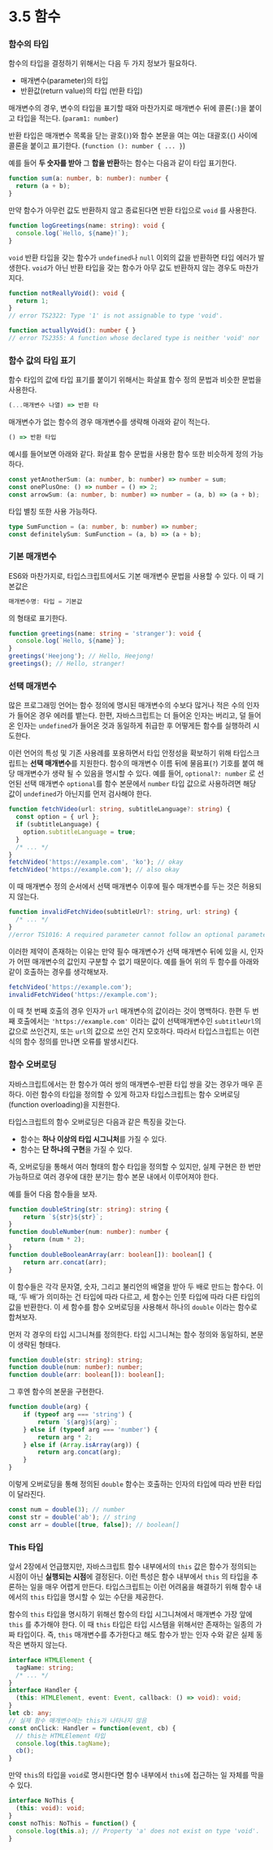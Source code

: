 # 3.5 함수

### **함수의 타입**

함수의 타입을 결정하기 위해서는 다음 두 가지 정보가 필요하다.

* 매개변수\(parameter\)의 타입
* 반환값\(return value\)의 타입 \(반환 타입\)

매개변수의 경우, 변수의 타입을 표기할 때와 마찬가지로 매개변수 뒤에 콜론\(`:`\)을 붙이고 타입을 적는다. \(`param1: number`\)

반환 타입은 매개변수 목록을 닫는 괄호\(`)`\)와 함수 본문을 여는 여는 대괄호\(`{`\) 사이에 콜론을 붙이고 표기한다. \(`function (): number { ... }`\)

예를 들어 **두 숫자를 받아** 그 **합을 반환**하는 함수는 다음과 같이 타입 표기한다.

```typescript
function sum(a: number, b: number): number {
  return (a + b);
}
```

만약 함수가 아무런 값도 반환하지 않고 종료된다면 반환 타입으로 `void` 를 사용한다.

```typescript
function logGreetings(name: string): void {
  console.log(`Hello, ${name}!`);
}
```

`void` 반환 타입을 갖는 함수가 `undefined`나 `null` 이외의 값을 반환하면 타입 에러가 발생한다. `void`가 아닌 반환 타입을 갖는 함수가 아무 값도 반환하지 않는 경우도 마찬가지다.

```typescript
function notReallyVoid(): void {
  return 1;
}
// error TS2322: Type '1' is not assignable to type 'void'.

function actuallyVoid(): number { }
// error TS2355: A function whose declared type is neither 'void' nor 'any' must return a value.
```

### **함수 값의 타입 표기**

함수 타입의 값에 타입 표기를 붙이기 위해서는 화살표 함수 정의 문법과 비슷한 문법을 사용한다.

```typescript
(...매개변수 나열) => 반환 타
```

매개변수가 없는 함수의 경우 매개변수를 생략해 아래와 같이 적는다.

```typescript
() => 반환 타입
```

예시를 들어보면 아래와 같다. 화살표 함수 문법을 사용한 함수 또한 비슷하게 정의 가능하다.

```typescript
const yetAnotherSum: (a: number, b: number) => number = sum;
const onePlusOne: () => number = () => 2;
const arrowSum: (a: number, b: number) => number = (a, b) => (a + b);
```

타입 별칭 또한 사용 가능하다.

```typescript
type SumFunction = (a: number, b: number) => number;
const definitelySum: SumFunction = (a, b) => (a + b);
```

### **기본 매개변수**

ES6와 마찬가지로, 타입스크립트에서도 기본 매개변수 문법을 사용할 수 있다. 이 때 기본값은 

```typescript
매개변수명: 타입 = 기본값
```

의 형태로 표기한다.

```typescript
function greetings(name: string = 'stranger'): void {
  console.log(`Hello, ${name}`);
}
greetings('Heejong'); // Hello, Heejong!
greetings(); // Hello, stranger!
```

### **선택 매개변수**

많은 프로그래밍 언어는 함수 정의에 명시된 매개변수의 수보다 많거나 적은 수의 인자가 들어온 경우 에러를 뱉는다. 한편, 자바스크립트는 더 들어온 인자는 버리고, 덜 들어온 인자는 `undefined`가 들어온 것과 동일하게 취급한 후 어떻게든 함수를 실행하려 시도한다.

이런 언어의 특성 및 기존 사용례를 포용하면서 타입 안정성을 확보하기 위해 타입스크립트는 **선택 매개변수**를 지원한다. 함수의 매개변수 이름 뒤에 물음표\(`?`\) 기호를 붙여 해당 매개변수가 생략 될 수 있음을 명시할 수 있다. 예를 들어, `optional?: number` 로 선언된 선택 매개변수 `optional`를 함수 본문에서 `number` 타입 값으로 사용하려면 해당 값이 `undefined`가 아닌지를 먼저 검사해야 한다.

```typescript
function fetchVideo(url: string, subtitleLanguage?: string) {
  const option = { url };
  if (subtitleLanguage) {
    option.subtitleLanguage = true;
  }
  /* ... */
}
fetchVideo('https://example.com', 'ko'); // okay
fetchVideo('https://example.com'); // also okay
```

이 때 매개변수 정의 순서에서 선택 매개변수 이후에 필수 매개변수를 두는 것은 허용되지 않는다.

```typescript
function invalidFetchVideo(subtitleUrl?: string, url: string) {
  /* ... */
}
//error TS1016: A required parameter cannot follow an optional parameter.
```

이러한 제약이 존재하는 이유는 만약 필수 매개변수가 선택 매개변수 뒤에 있을 시, 인자가 어떤 매개변수의 값인지 구분할 수 없기 때문이다. 예를 들어 위의 두 함수를 아래와 같이 호출하는 경우를 생각해보자.

```typescript
fetchVideo('https://example.com');
invalidFetchVideo('https://example.com');
```

이 때 첫 번째 호출의 경우 인자가 `url` 매개변수의 값이라는 것이 명백하다. 한편 두 번째 호출에서는 `'https://example.com'` 이라는 값이 선택매개변수인 `subtitleUrl`의 값으로 쓰인건지, 또는 `url`의 값으로 쓰인 건지 모호하다. 따라서 타입스크립트는 이런 식의 함수 정의를 만나면 오류를 발생시킨다.

### **함수 오버로딩**

자바스크립트에서는 한 함수가 여러 쌍의 매개변수-반환 타입 쌍을 갖는 경우가 매우 흔하다. 이런 함수의 타입을 정의할 수 있게 하고자 타입스크립트는 함수 오버로딩\(function overloading\)을 지원한다.

타입스크립트의 함수 오버로딩은 다음과 같은 특징을 갖는다.

* 함수는 **하나 이상의 타입 시그니처**를 가질 수 있다.
* 함수는 **단 하나의 구현**을 가질 수 있다.

즉, 오버로딩을 통해서 여러 형태의 함수 타입을 정의할 수 있지만, 실제 구현은 한 번만 가능하므로 여러 경우에 대한 분기는 함수 본문 내에서 이루어져야 한다.

예를 들어 다음 함수들을 보자.

```typescript
function doubleString(str: string): string {
    return `${str}${str}`;
}
function doubleNumber(num: number): number {
    return (num * 2);
}
function doubleBooleanArray(arr: boolean[]): boolean[] {
    return arr.concat(arr);
}
```

이 함수들은 각각 문자열, 숫자, 그리고 불리언의 배열을 받아 두 배로 만드는 함수다. 이 때, ‘두 배’가 의미하는 건 타입에 따라 다르고, 세 함수는 인풋 타입에 따라 다른 타입의 값을 반환한다. 이 세 함수를 함수 오버로딩을 사용해서 하나의 `double` 이라는 함수로 합쳐보자.

먼저 각 경우의 타입 시그니쳐를 정의한다. 타입 시그니쳐는 함수 정의와 동일하되, 본문이 생략된 형태다.

```typescript
function double(str: string): string;
function double(num: number): number;
function double(arr: boolean[]): boolean[];
```

그 후엔 함수의 본문을 구현한다.

```typescript
function double(arg) {
    if (typeof arg === 'string') {
        return `${arg}${arg}`;
    } else if (typeof arg === 'number') {
        return arg * 2;
    } else if (Array.isArray(arg)) {
        return arg.concat(arg);
    }
}
```

이렇게 오버로딩을 통해 정의된 `double` 함수는 호출하는 인자의 타입에 따라 반환 타입이 달라진다.

```typescript
const num = double(3); // number
const str = double('ab'); // string
const arr = double([true, false]); // boolean[]
```

### **This 타입**

앞서 2장에서 언급했지만, 자바스크립트 함수 내부에서의 `this` 값은 함수가 정의되는 시점이 아닌 **실행되는 시점**에 결정된다. 이런 특성은 함수 내부에서 `this` 의 타입을 추론하는 일을 매우 어렵게 만든다. 타입스크립트는 이런 어려움을 해결하기 위해 함수 내에서의 `this` 타입을 명시할 수 있는 수단을 제공한다.

함수의 `this` 타입을 명시하기 위해선 함수의 타입 시그니쳐에서 매개변수 가장 앞에 `this` 를 추가해야 한다. 이 때 `this` 타입은 타입 시스템을 위해서만 존재하는 일종의 가짜 타입이다. 즉, `this` 매개변수를 추가한다고 해도 함수가 받는 인자 수와 같은 실제 동작은 변하지 않는다.

```typescript
interface HTMLElement {
  tagName: string;
  /* ... */
}
interface Handler {
  (this: HTMLElement, event: Event, callback: () => void): void;
}
let cb: any;
// 실제 함수 매개변수에는 this가 나타나지 않음
const onClick: Handler = function(event, cb) {
  // this는 HTMLElement 타입
  console.log(this.tagName);
  cb();
}
```

만약 `this`의 타입을 `void`로 명시한다면 함수 내부에서 `this`에 접근하는 일 자체를 막을 수 있다. 

```typescript
interface NoThis {
  (this: void): void;
}
const noThis: NoThis = function() {
  console.log(this.a); // Property 'a' does not exist on type 'void'.
}
```

